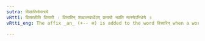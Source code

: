 ```yaml
---
sutra: विसारिणोमत्स्ये
vRtti: विसरतीति विसारी । विसारिन् शब्दात्स्वार्थेऽण् प्रत्ययो भवति मत्स्येऽभिधेये ॥
vRtti_eng: The affix _an_ (+-- अ) is added to the word विसारिन् when a word expressing 'fish' is to be made.

---
```

